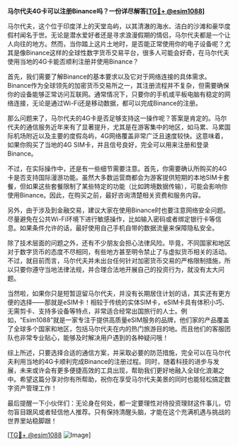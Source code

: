 **马尔代夫4G卡可以注册Binance吗？一份详尽解答[[TG💪+ @esim1088](https://t.me/s/esim1088)]**

马尔代夫，这个位于印度洋上的天堂岛屿，以其清澈的海水、洁白的沙滩和豪华度假村闻名于世。无论是潜水爱好者还是寻求浪漫假期的情侣，马尔代夫都是一个让人向往的地方。然而，当你踏上这片土地时，是否能正常使用你的电子设备呢？尤其是像Binance这样的全球性数字货币交易平台，很多人可能会好奇，在马尔代夫使用当地的4G卡能否顺利注册并使用Binance？

首先，我们需要了解Binance的基本要求以及它对于网络连接的具体需求。Binance作为全球领先的加密货币交易所之一，其注册流程并不复杂，但需要确保你的设备能够正常访问互联网。通常情况下，只要你的手机或平板电脑有稳定的网络连接，无论是通过Wi-Fi还是移动数据，都可以完成Binance的注册。

那么问题来了，马尔代夫的4G卡是否足够支持这一操作呢？答案是肯定的。马尔代夫的通信服务近年来有了显著提升，尤其是在游客集中的地区，如马累、马累国际机场附近以及主要的度假岛屿，4G网络覆盖非常广泛且速度较快。这意味着，如果你购买了当地的4G SIM卡，并且信号良好，完全可以用来注册和登录Binance。

不过，在实际操作中，还是有一些细节需要注意。首先，你需要确认所购买的4G卡是否支持国际漫游功能。虽然大多数运营商都会为游客提供短期的本地SIM卡套餐，但如果这些套餐限制了某些特定的功能（比如跨境数据传输），可能会影响你使用Binance。因此，在购买之前，最好咨询清楚相关资费和服务内容。

另外，由于涉及到金融交易，建议大家在使用Binance时也要注意网络安全问题。尽量避免在公共Wi-Fi环境下进行敏感操作，比如输入密码或者绑定银行卡等信息。如果条件允许的话，最好使用自己手机自带的数据流量来保障隐私安全。

除了技术层面的问题之外，还有不少朋友会担心法律风险。毕竟，不同国家和地区对于数字货币的态度不尽相同，有些地方甚至明令禁止了与虚拟货币相关的活动。不过，就目前而言，马尔代夫并未出台任何针对加密货币交易的严格限制措施，所以只要你遵守当地法律法规，并合理合法地开展自己的投资行为，就没有太大问题。

当然啦，如果你只是短暂逗留马尔代夫，并没有长期居住计划的话，其实还有更方便的选择——那就是eSIM卡！相较于传统的实体SIM卡，eSIM卡具有体积小巧、无需剪卡、支持多设备等特点，非常适合经常出国旅行的人士。例如，“Esim1088”就是一家专注于提供高质量eSIM服务的品牌，他们家的产品覆盖了全球多个国家和地区，包括马尔代夫在内的热门旅游目的地。而且他们的客服团队也非常专业贴心，能够及时解决用户遇到的各种疑问哦！

综上所述，只要选择合适的通信方案，并采取必要的防范措施，完全可以在马尔代夫利用当地的4G卡顺利完成Binance的注册过程。同时，随着科技的进步与发展，未来或许会有更多便捷高效的工具出现，帮助我们更好地融入全球化浪潮之中。希望这篇分享对你有所帮助，祝你在享受马尔代夫美景的同时也能轻松搞定数字资产管理工作！

最后提醒一下小伙伴们：无论身在何处，都一定要理性对待投资理财这件事儿，切勿盲目跟风或者轻信他人推荐。只有保持清醒头脑，才能在这个充满机遇与挑战的世界里站稳脚跟！

[[TG💪+ @esim1088](https://t.me/s/esim1088) ![Image](https://i.postimg.cc/4NQfJmqS/Snipaste-2025-05-13-00-14-12.png)]